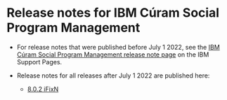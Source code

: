 # Release notes for IBM Cúram Social Program Management

* For release notes that were published before July 1 2022, see the [IBM Cúram Social Program Management release note page](https://www.ibm.com/support/pages/node/713035) on the IBM Support Pages.

* Release notes for all releases after July 1 2022 are published here: 

  * [8.0.2 iFixN](SPM-8010-Release-Notes.html)
